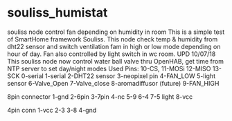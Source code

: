 # souliss_humistat
souliss node control fan depending on humidity in room
This is a simple test of SmartHome framework Souliss.
This node check temp & humidity from dht22 sensor and switch ventilation fam in high or low mode depending
on hour of day. Fan also controlled by light switch in wc room.
UPD 10/07/18  
This souliss node now control water ball valve thru OpenHAB, get time from NTP server to set day/night modes
Used Pins:
10-CS,
11-MOSi
12-MISO
13-SCK
0-serial
1-serial
2-DHT22 sensor
3-neopixel pin
4-FAN_LOW
5-light sensor
6-Valve_Open
7-Valve_close
8-aromadiffusor (future)
9-FAN_HIGH

8pin connector
1-gnd
2-6pin
3-7pin
4-nc
5-9
6-4
7-5 light
8-vcc


4pin conn
1-vcc
2-3
3-8
4-gnd
